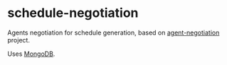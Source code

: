 # schedule-negotiation
Agents negotiation for schedule generation, based on [agent-negotiation](https://github.com/fehu/agent-negotiation) project.


Uses [MongoDB](https://www.mongodb.org/). 